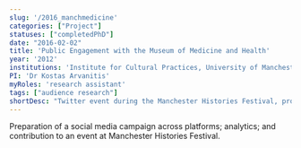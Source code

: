 ```yaml
---
slug: '/2016_manchmedicine'
categories: ["Project"]
statuses: ["completedPhD"]
date: "2016-02-02"
title: 'Public Engagement with the Museum of Medicine and Health'
year: '2012'
institutions: 'Institute for Cultural Practices, University of Manchester'
PI: 'Dr Kostas Arvanitis'
myRoles: 'research assistant'
tags: ["audience research"]
shortDesc: "Twitter event during the Manchester Histories Festival, promoting the University of Manchester collection of medical instruments."
---
```


Preparation of a social media campaign across platforms; analytics; and contribution to an event at Manchester Histories Festival.